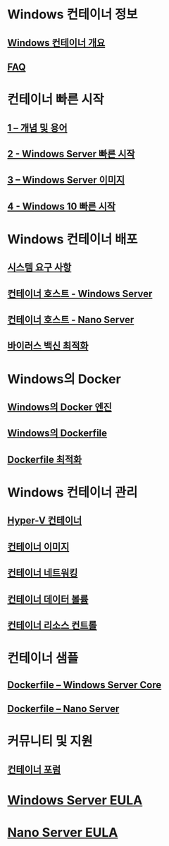 # Windows 컨테이너 정보
## [Windows 컨테이너 개요](about/about_overview.md)
## [FAQ](about/faq.md)

# 컨테이너 빠른 시작
## [1 – 개념 및 용어](quick_start/quick_start.md)
## [2 - Windows Server 빠른 시작](quick_start/quick_start_windows_server.md)
## [3 – Windows Server 이미지](quick_start/quick_start_images.md)
## [4 - Windows 10 빠른 시작](quick_start/quick_start_windows_10.md)

# Windows 컨테이너 배포
## [시스템 요구 사항](deployment/system_requirements.md)
## [컨테이너 호스트 - Windows Server](deployment/deployment.md)
## [컨테이너 호스트 - Nano Server](deployment/deployment_nano.md)
## [바이러스 백신 최적화](https://msdn.microsoft.com/en-us/windows/hardware/drivers/ifs/anti-virus-optimization-for-windows-containers)

# Windows의 Docker
## [Windows의 Docker 엔진](docker/configure_docker_daemon.md)
## [Windows의 Dockerfile](docker/manage_windows_dockerfile.md)
## [Dockerfile 최적화](docker/optimize_windows_dockerfile.md)

# Windows 컨테이너 관리
## [Hyper-V 컨테이너](management/hyperv_container.md)
## [컨테이너 이미지](management/manage_images.md)
## [컨테이너 네트워킹](management/container_networking.md)
## [컨테이너 데이터 볼륨](management/manage_data.md)
## [컨테이너 리소스 컨트롤](management/manage_resources.md)

# 컨테이너 샘플
## [Dockerfile – Windows Server Core](https://github.com/Microsoft/Virtualization-Documentation/tree/master/windows-container-samples/windowsservercore)
## [Dockerfile – Nano Server](https://github.com/Microsoft/Virtualization-Documentation/tree/master/windows-container-samples/nanoserver)

# 커뮤니티 및 지원
## [컨테이너 포럼](https://social.msdn.microsoft.com/Forums/en-US/home?forum=windowscontainers)

# [Windows Server EULA](EULA.md)
# [Nano Server EULA](Nano_EULA.md)



<!--HONumber=Aug16_HO4-->


